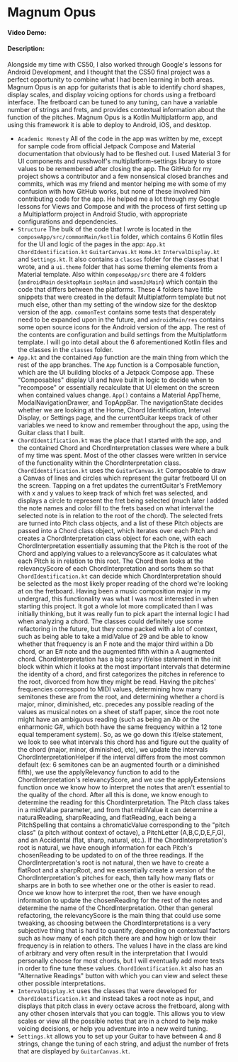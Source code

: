 # Magnum Opus
#### Video Demo:  <URL HERE>
#### Description:
Alongside my time with CS50, I also worked through Google's lessons for Android Development, 
and I thought that the CS50 final project was a perfect opportunity to combine what I had been 
learning in both areas. Magnum Opus is an app for guitarists that is able to 
identify chord shapes, display scales, and display voicing options for chords using a fretboard 
interface. The fretboard can be tuned to any tuning, can have a variable number of strings and 
frets, and provides contextual information about the function of the pitches. Magnum Opus is a 
Kotlin Multiplatform app, and using this framework it is able to deploy to Android, iOS, and 
desktop.
* `Academic Honesty` All of the code in the app was written by me, except for sample code from 
official Jetpack Compose and Material documentation that obviously had to be fleshed out. I used
Material 3 for UI components and russhwolf's multiplatform-settings library to store values 
to be remembered after closing the app. The GitHub for my project shows a contributor and a few 
nonsensical closed branches and commits, which was my friend and mentor helping me with 
some of my confusion with how GitHub works, but none of these involved him contributing code for the app. 
He helped me a lot through my Google lessons for Views and Compose and with the process of 
first setting up a Multiplatform project in Android Studio, with appropriate configurations and 
dependencies.
* `Structure` The bulk of the code that I wrote is located in the 
`composeApp/src/commonMain/kotlin` folder, which contains 6 Kotlin files for the UI and logic of 
the pages in the app: `App.kt` `ChordIdentification.kt` `GuitarCanvas.kt` `Home.kt`
`IntervalDisplay.kt` and `Settings.kt`. It also contains a `classes` folder for the classes 
that I wrote, and a `ui.theme` folder that has some theming elements from a Material template. 
Also within `composeApp/src` there are 4 folders (`androidMain` `desktopMain` `iosMain` and 
`wasmJsMain`) which contain the code that differs between the platforms. These 4 folders have little 
snippets that were created in the default Multiplatform template but not much else, other than 
my setting of the window size for the desktop version of the app. `commonTest` contains some 
tests that desperately need to be expanded upon in the future, and `androidMain/res` contains 
some open source icons for the Android version of the app. The rest of the contents are 
configuration and build settings from the Multiplatform template. I will go into detail about 
the 6 aforementioned Kotlin files and the classes in the `classes` folder.
* `App.kt` and the contained `App` function are the main thing from which the rest of the app 
branches. The `App` function is a Composable function, which are the UI building blocks of a 
Jetpack Compose app. These "Composables" display UI and have built in logic to decide when to 
"recompose" or essentially recalculate that UI element on the screen when contained values change. 
`App()` contains a Material AppTheme, ModalNavigationDrawer, and TopAppBar. The navigationState 
decides whether we are looking at the Home, Chord Identification, Interval Display, or Settings 
page, and the currentGuitar keeps track of other variables we need to know and remember throughout 
the app, using the Guitar class that I built.
* `ChordIdentification.kt` was the place that I started with the app, and the contained Chord 
and ChordInterpretation classes were where a bulk of my time was spent. Most of the other classes 
were written in service of the functionality within the ChordInterpretation class. 
`ChordIdentification.kt` uses the `GuitarCanvas.kt` Composable to draw a Canvas of lines and 
circles which represent the guitar fretboard UI on the screen. Tapping on a fret updates the 
currentGuitar's FretMemory with x and y values to keep track of which fret was selected, 
and displays a circle to represent the fret being selected (much later I added the note names and 
color fill to the frets based on what interval the selected note is in relation to the root of 
the chord). The selected frets are turned into Pitch class objects, and a list of these Pitch objects 
are passed into a Chord class object, which iterates over each Pitch and creates a ChordInterpretation 
class object for each one, with each ChordInterpretation essentially assuming that the Pitch is the 
root of the Chord and applying values to a relevancyScore as it calculates what each Pitch is in 
relation to this root. The Chord then looks at the relevancyScore of each ChordInterpretation and 
sorts them so that `ChordIdentification.kt` can decide which ChordInterpretation should be selected 
as the most likely proper reading of the chord we're looking at on the fretboard. Having been a 
music composition major in my undergrad, this functionality was what I was most interested in when 
starting this project. It got a whole lot more complicated than I was initially thinking, but it 
was really fun to pick apart the internal logic I had when analyzing a chord. The classes could 
definitely use some refactoring in the future, but they come packed with a lot of context, such as 
being able to take a midiValue of 29 and be able to know whether that frequency is an F note 
and the major third within a Db chord, or an E# note and the augmented fifth within a A 
augmented chord. ChordInterpretation has a big scary if/else statement in the init block within which it looks at 
the most important intervals that determine the identity of a chord, and first categorizes the pitches 
in reference to the root, divorced from how they might be read. Having the pitches' frequencies correspond 
to MIDI values, determining how many semitones these are from the root, and determining whether 
a chord is major, minor, diminished, etc. precedes any possible reading of the values as musical 
notes on a sheet of staff paper, since the root note might have an ambiguous reading (such as being an 
Ab or the enharmonic G#, which both have the same frequency within a 12 tone equal temperament 
system). So, as we go down this if/else statement, we look to see what intervals this chord has 
and figure out the quality of the chord (major, minor, diminished, etc), we update the intervals 
ChordInterpretationHelper if the interval differs from the most common default (ex: 6 semitones 
can be an augmented fourth or a diminished fifth), we use the applyRelevancy function to add to the 
ChordInterpretation's relevancyScore, and we use the applyExtensions function once we know how 
to interpret the notes that aren't essential to the quality of the chord. After all this is done, 
we know enough to determine the reading for this ChordInterpretation. The Pitch class takes in a midiValue 
parameter, and from that midiValue it can determine a naturalReading, sharpReading, and flatReading, 
each being a PitchSpelling that contains a chromaticValue corresponding to the "pitch class" (a pitch without 
context of octave), a PitchLetter (A,B,C,D,E,F,G), and an Accidental (flat, sharp, natural, etc.). 
If the ChordInterpretation's root is natural, we have enough information for each Pitch's 
chosenReading to be updated to on of the three readings. If the ChordInterpretation's root is not 
natural, then we have to create a flatRoot and a sharpRoot, and we essentially create a version 
of the ChordInterpretation's pitches for each, then tally how many flats or sharps are in both 
to see whether one or the other is easier to read. Once we know how to interpret the root, then 
we have enough information to update the chosenReading for the rest of the notes and determine 
the name of the ChordInterpretation. Other than general refactoring, the relevancyScore is the main thing 
that could use some tweaking, as choosing between the ChordInterpretations is a very 
subjective thing that is hard to quantify, depending on contextual factors such as how many 
of each pitch there are and how high or low their frequency is in relation to others. The values I have 
in the class are kind of arbitrary and very often result in the interpretation that I would personally 
choose for most chords, but I will eventually add more tests in order to fine tune these values. 
`ChordIdentification.kt` also has an "Alternative Readings" button with which you can view and select these other 
possible interpretations.
* `IntervalDisplay.kt` uses the classes that were developed for `ChordIdentification.kt` and instead 
takes a root note as input, and displays that pitch class in every octave across the fretboard, 
along with any other chosen intervals that you can toggle. This allows you to view scales or view 
all the possible notes that are in a chord to help make voicing decisions, or help you adventure into a new weird
tuning.
* `Settings.kt` allows you to set up your Guitar to have between 4 and 8 strings, change the 
tuning of each string, and adjust the number of frets that are displayed by `GuitarCanvas.kt`.